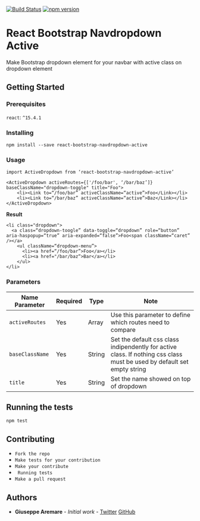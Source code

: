 [![Build Status](https://travis-ci.org/neomusic/react-bootstrap-navdropdown-active.svg?branch=master)](https://travis-ci.org/neomusic/react-bootstrap-navdropdown-active)
[![npm version](https://badge.fury.io/js/react-bootstrap-navdropdown-active.svg)](https://badge.fury.io/js/react-bootstrap-navdropdown-active)

# React Bootstrap Navdropdown Active

Make Bootstrap dropdown element for your navbar with active class on dropdown element

## Getting Started

### Prerequisites

`react`: `^15.4.1`

### Installing

`npm install --save react-bootstrap-navdropdown-active`

### Usage 

```
import ActiveDropdown from ‘react-bootstrap-navdropdown-active’

<ActiveDropdown activeRoutes={['/foo/bar', ‘/bar/baz’]} baseClassName="dropdown-toggle" title="Foo">
	<li><Link to=“/foo/bar” activeClassName=“active”>Foo</Link></li>
	<li><Link to=“/bar/baz” activeClassName=“active”>Baz</Link></li>
</ActiveDropdown>          

```

**Result**

```
<li class="dropdown">
  <a class=“dropdown-toogle” data-toggle=“dropdown” role=“button” aria-haspopup=“true” aria-expanded=“false”>Foo<span className=“caret” /></a>
    <ul className=“dropdown-menu”>
      <li><a href=“/foo/bar”>Foo</a></li>
      <li><a href="/bar/baz“>Bar</a></li>
    </ul>
</li>
```

### Parameters

| Name Parameter | Required | Type | Note |
| --- | --- | --- | --- |
| `activeRoutes ` | Yes  | Array  | Use this parameter to define which routes need to compare  |   |
|  `baseClassName ` |  Yes | String  | Set the default css class indipendently for active class. If nothing css class must be used by default set empty string  |   |
|  `title ` | Yes  | String  | Set the name showed on top of dropdown  |   |



## Running the tests

`npm test`


## Contributing

* `Fork the repo`
* `Make tests for your contribution`
* `Make your contribute`
* ` Running tests`
* `Make a pull request`

## Authors

* **Giuseppe Aremare** - *Initial work* - [Twitter](https://twitter.com/beppeA95)  [GitHub](https://github.com/neomusic)
